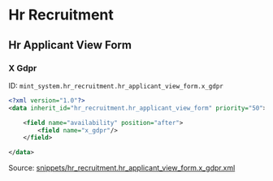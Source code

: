 # Hr Recruitment
## Hr Applicant View Form  
### X Gdpr  
ID: `mint_system.hr_recruitment.hr_applicant_view_form.x_gdpr`  
```xml
<?xml version="1.0"?>
<data inherit_id="hr_recruitment.hr_applicant_view_form" priority="50">

    <field name="availability" position="after">
        <field name="x_gdpr"/>
    </field>

</data>

```
Source: [snippets/hr_recruitment.hr_applicant_view_form.x_gdpr.xml](https://github.com/Mint-System/Odoo-Development/tree/14.0/snippets/hr_recruitment.hr_applicant_view_form.x_gdpr.xml)

